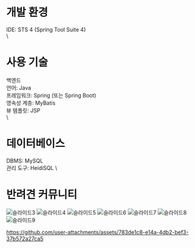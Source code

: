# 개발 환경
IDE: STS 4 (Spring Tool Suite 4) \
\
# 사용 기술
백엔드 \
언어: Java \
프레임워크: Spring (또는 Spring Boot)\
영속성 계층: MyBatis \
뷰 템플릿: JSP \
\
# 데이터베이스
DBMS: MySQL \
관리 도구: HeidiSQL \

# 반려견 커뮤니티


![슬라이드3](https://github.com/user-attachments/assets/b71bc06d-82d3-47f6-a2e6-fa6d3cbcf2bc)
![슬라이드4](https://github.com/user-attachments/assets/1ca38319-7211-44df-8f7e-44f6b31af277)
![슬라이드5](https://github.com/user-attachments/assets/6fce5650-aedb-4ef6-ac47-be2b546c5eaa)
![슬라이드6](https://github.com/user-attachments/assets/3e130c06-659c-46a8-812f-7835ebcc0f9f)
![슬라이드7](https://github.com/user-attachments/assets/69c14ee8-ab7c-4d1d-98c6-22b22cb0b30f)
![슬라이드8](https://github.com/user-attachments/assets/6965e2c2-1b32-4242-9537-f787e2134168)
![슬라이드9](https://github.com/user-attachments/assets/61d6575d-1187-4d1c-88e4-a38602620e6e)



https://github.com/user-attachments/assets/783de1c8-e14a-4db2-bef3-37b572a27ca5

